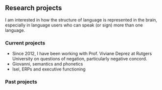 ## Research projects
I am interested in how the structure of language is represented in the brain, especially in language users who can speak (or sign) more than one language.

### Current projects
- Since 2012, I have been working with Prof. Viviane Deprez at Rutgers University on questions of negation, particularly negative concord.
- Giovanni, semantics and phonetics
- Isel, ERPs and executive functioning

### Past projects

